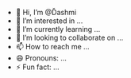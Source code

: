 - 👋 Hi, I’m @Ďashmi
- 👀 I’m interested in ...
- 🌱 I’m currently learning ...
- 💞️ I’m looking to collaborate on ...
- 📫 How to reach me ...
- 😄 Pronouns: ...
- ⚡ Fun fact: ...

<!---
114667yit/114667yit is a ✨ special ✨ repository because its `README.md` (this file) appears on your GitHub profile.
You can click the Preview link to take a look at your changes.
--->

